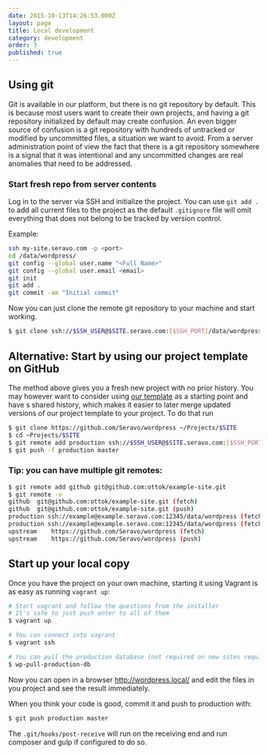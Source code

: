 ```yaml
---
date: 2015-10-13T14:26:53.000Z
layout: page
title: Local development
category: development
order: 3
published: true
---
```


## Using git

Git is available in our platform, but there is no git repository by default. This is because most users want to create their own projects, and having a git repository initialized by default may create confusion. An even bigger source of confusion is a git repository with hundreds of untracked or modified by uncommitted files, a situation we want to avoid. From a server administration point of view the fact that there is a git repository somewhere is a signal that it was intentional and any uncommitted changes are real anomalies that need to be addressed.

### Start fresh repo from server contents

Log in to the server via SSH and initialize the project. You can use `git add .` to add all current files to the project as the default `.gitignore` file will omit everything that does not belong to be tracked by version control.

Example:

```bash
ssh my-site.seravo.com -p <port>
cd /data/wordpress/
git config --global user.name "<Full Name>"
git config --global user.email <email>
git init
git add .
git commit -am "Initial commit"
```

Now you can just clone the remote git repository to your machine and start working.

```bash
$ git clone ssh://$SSH_USER@$SITE.seravo.com:[$SSH_PORT]/data/wordpress ~/Projects/$SITE --origin production
```

## Alternative: Start by using our project template on GitHub

The method above gives you a fresh new project with no prior history. You may however want to consider using [our template](https://github.com/Seravo/wordpress) as a starting point and have s shared history, which makes it easier to later merge updated versions of our project template to your project. To do that run

```bash
$ git clone https://github.com/Seravo/wordpress ~/Projects/$SITE
$ cd ~Projects/$SITE
$ git remote add production ssh://$SSH_USER@$SITE.seravo.com:[$SSH_PORT]/data/wordpress
$ git push -f production master
```

### Tip: you can have multiple git remotes:
```bash
$ git remote add github git@github.com:ottok/example-site.git
$ git remote -v
github	git@github.com:ottok/example-site.git (fetch)
github	git@github.com:ottok/example-site.git (push)
production ssh://example@example.seravo.com:12345/data/wordpress (fetch)
production ssh://example@example.seravo.com:12345/data/wordpress (fetch)
upstream	https://github.com/Seravo/wordpress (fetch)
upstream	https://github.com/Seravo/wordpress (push)
```

## Start up your local copy

Once you have the project on your own machine, starting it using Vagrant is as easy as running `vagrant up`:

```bash
# Start vagrant and follow the questions from the installer
# It's safe to just push enter to all of them
$ vagrant up

# You can connect into vagrant
$ vagrant ssh

# You can pull the production database (not required on new sites required)
$ wp-pull-production-db
```

Now you can open in a browser http://wordpress.local/ and edit the files in you project and see the result immediately.


When you think your code is good, commit it and push to production with:
```bash
$ git push production master
```

The `.git/hooks/post-receive` will run on the receiving end and run composer and gulp if configured to do so.
